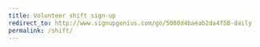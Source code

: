 ```yaml
---
title: Volunteer shift sign-up
redirect_to: http://www.signupgenius.com/go/5080d4baeab2da4f58-daily
permalink: /shift/
---
```

